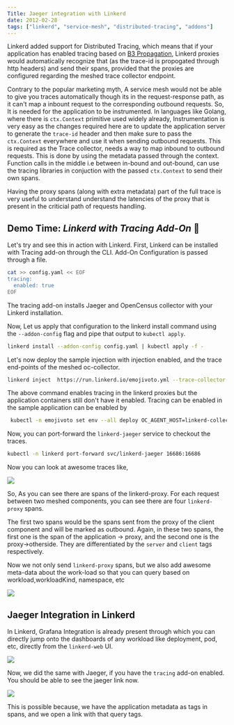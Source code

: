 ```yaml
---
Title: Jaeger integration with Linkerd
date: 2012-02-28
tags: ["linkerd", "service-mesh", "distributed-tracing", "addons"]
---
```


Linkerd added support for Distributed Tracing, which means that if your application has enabled tracing based on
[B3 Propagation](https://github.com/openzipkin/b3-propagation), Linkerd proxies would automatically recognize that (as the trace-id is propogated through http headers) and send their spans, provided that the proxies are configured regarding the meshed trace collector endpoint.

Contrary to the popular marketing myth, A service mesh would not be able to give you traces automatically though its in the
request-response path, as it can't map a inbount request to the corresponding outbound requests. So, It is needed
for the application to be instrumented. In languages like Golang, where there is `ctx.Context` primitive used widely already,
Instrumentation is very easy as the changes required here are to update the application server to generate the
`trace-id` header and then make sure to pass the `ctx.Context` everywhere and use it when sending outbound requests.
This is required as the Trace collector, needs a way to map inbound to outbound requests. This is done by using the metadata
passed through the context. Function calls in the middle i.e between in-bound and out-bound, can use the tracing libraries in
conjuction with the passed `ctx.Context` to send their own spans.

Having the proxy spans (along with extra metadata) part of the full trace is very useful to understand understand the latencies of the proxy
that is present in the criticial path of requests handling.

## Demo Time: *Linkerd with Tracing Add-On* :tada:

Let's try and see this in action with Linkerd. First, Linkerd can be installed with Tracing add-on through the CLI. Add-On Configuration is passed through a file.

```bash
cat >> config.yaml << EOF
tracing:
  enabled: true
EOF
```

The tracing add-on installs Jaeger and OpenCensus collector with your Linkerd installation.

Now, Let us apply that configuration to the linkerd install command  using the `--addon-config`
flag and pipe that output to `kubectl apply`.

```bash
linkerd install --addon-config config.yaml | kubectl apply -f -
```

Let's now deploy the sample injection with injection enabled, and the trace end-points of the meshed oc-collector.

```bash
linkerd inject  https://run.linkerd.io/emojivoto.yml --trace-collector  linkerd-collector.linkerd:55678 --trace-collector-svc-account  linkerd-collector | kubectl apply -f -
```

The above command enables tracing in the linkerd proxies but the application containers still don't have it enabled. Tracing can be enabled in the sample application can be enabled by

```bash
 kubectl -n emojivoto set env --all deploy OC_AGENT_HOST=linkerd-collector.linkerd:55678
```

Now, you can port-forward the `linkerd-jaeger` service to checkout the traces.

```bash
kubectl -n linkerd port-forward svc/linkerd-jaeger 16686:16686
```

Now you can look at awesome traces like,

![](/images/emojivoto-tracing.png)

So, As you can see there are spans of the linkerd-proxy. For each request between two meshed components, you can see there are four `linkerd-proxy` spans.

The first two spans would be the spans sent from the proxy of the client component and will be marked as outbound.
Again, in these two spans, the first one is the span of the application -> proxy, and the second one is the proxy->otherside. They are differentiated by the `server` and `client` tags respectively.

Now we not only send `linkerd-proxy` spans, but we also add awesome meta-data about the work-load so that you can query based on workload,workloadKind, namespace, etc

![](/images/jaeger-metadata.png)


## Jaeger Integration in Linkerd

In Linkerd, Grafana Integration is already present through which you can directly jump onto the dashboards of any workload like deployment, pod, etc, directly from the `linkerd-web` UI.

![](/images/linkerd-grafana.png)

Now, we did the same with Jaeger, if you have the `tracing` add-on enabled. You should be able to see the jaeger link now.

![](/images/linkerd-jaeger-ui.png)

This is possible because, we have the application metadata as tags in spans, and we open a link with that query tags.